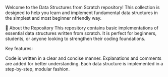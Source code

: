 Welcome to the Data Structures from Scratch repository! This collection is designed to help you learn and implement fundamental data structures in the simplest and most beginner nfriendly way.

📝 About the Repository
This repository contains basic implementations of essential data structures written from scratch. It is perfect for beginners, students, or anyone looking to strengthen their coding foundations.

Key features:

Code is written in a clear and concise manner.
Explanations and comments are added for better understanding.
Each data structure is implemented in a step-by-step, modular fashion.
